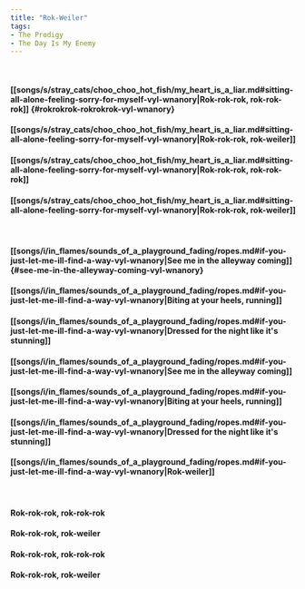 ```yaml
---
title: "Rok-Weiler"
tags:
- The Prodigy
- The Day Is My Enemy
---
```

&nbsp;
#### [[songs/s/stray_cats/choo_choo_hot_fish/my_heart_is_a_liar.md#sitting-all-alone-feeling-sorry-for-myself-vyl-wnanory|Rok-rok-rok, rok-rok-rok]] {#rokrokrok-rokrokrok-vyl-wnanory}
#### [[songs/s/stray_cats/choo_choo_hot_fish/my_heart_is_a_liar.md#sitting-all-alone-feeling-sorry-for-myself-vyl-wnanory|Rok-rok-rok, rok-weiler]]
#### [[songs/s/stray_cats/choo_choo_hot_fish/my_heart_is_a_liar.md#sitting-all-alone-feeling-sorry-for-myself-vyl-wnanory|Rok-rok-rok, rok-rok-rok]]
#### [[songs/s/stray_cats/choo_choo_hot_fish/my_heart_is_a_liar.md#sitting-all-alone-feeling-sorry-for-myself-vyl-wnanory|Rok-rok-rok, rok-weiler]]
&nbsp;
#### [[songs/i/in_flames/sounds_of_a_playground_fading/ropes.md#if-you-just-let-me-ill-find-a-way-vyl-wnanory|See me in the alleyway coming]] {#see-me-in-the-alleyway-coming-vyl-wnanory}
#### [[songs/i/in_flames/sounds_of_a_playground_fading/ropes.md#if-you-just-let-me-ill-find-a-way-vyl-wnanory|Biting at your heels, running]]
#### [[songs/i/in_flames/sounds_of_a_playground_fading/ropes.md#if-you-just-let-me-ill-find-a-way-vyl-wnanory|Dressed for the night like it's stunning]]
#### [[songs/i/in_flames/sounds_of_a_playground_fading/ropes.md#if-you-just-let-me-ill-find-a-way-vyl-wnanory|See me in the alleyway coming]]
#### [[songs/i/in_flames/sounds_of_a_playground_fading/ropes.md#if-you-just-let-me-ill-find-a-way-vyl-wnanory|Biting at your heels, running]]
#### [[songs/i/in_flames/sounds_of_a_playground_fading/ropes.md#if-you-just-let-me-ill-find-a-way-vyl-wnanory|Dressed for the night like it's stunning]]
#### [[songs/i/in_flames/sounds_of_a_playground_fading/ropes.md#if-you-just-let-me-ill-find-a-way-vyl-wnanory|Rok-weiler]]
&nbsp;
#### Rok-rok-rok, rok-rok-rok
#### Rok-rok-rok, rok-weiler
#### Rok-rok-rok, rok-rok-rok
#### Rok-rok-rok, rok-weiler
